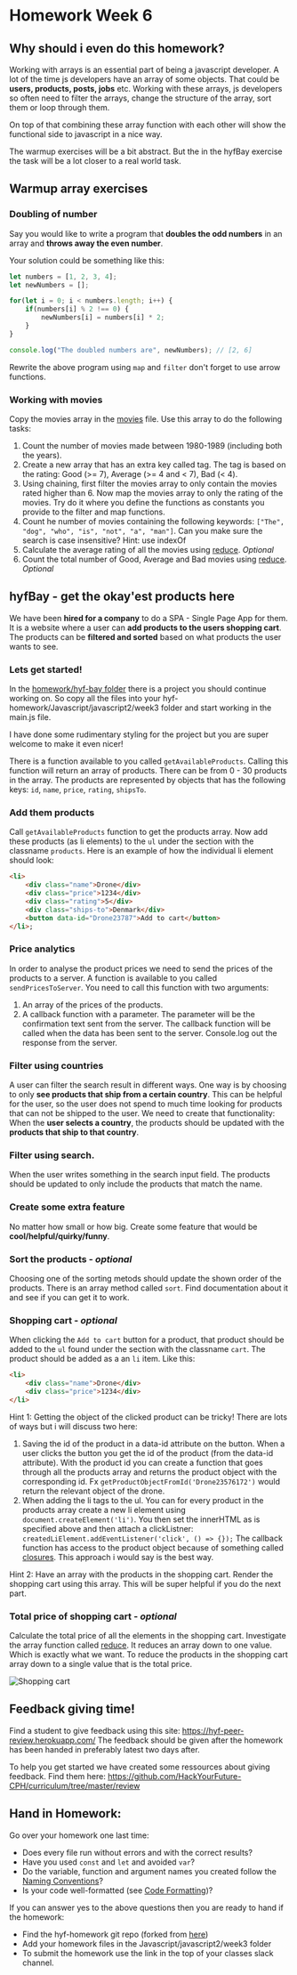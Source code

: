 # Homework Week 6

## Why should i even do this homework?
Working with arrays is an essential part of being a javascript developer. A lot of the time js developers have an array of some objects. That could be **users, products, posts, jobs** etc. Working with these arrays, js developers so often need to filter the arrays, change the structure of the array, sort them or loop through them. 

On top of that combining these array function with each other will show the functional side to javascript in a nice way. 

The warmup exercises will be a bit abstract. But the in the hyfBay exercise the task will be a lot closer to a real world task. 

## Warmup array exercises

### Doubling of number
Say you would like to write a program that **doubles the odd numbers** in an array and **throws away the even number**.

Your solution could be something like this:
```js
let numbers = [1, 2, 3, 4];
let newNumbers = [];

for(let i = 0; i < numbers.length; i++) {
    if(numbers[i] % 2 !== 0) {
        newNumbers[i] = numbers[i] * 2;
    }
}

console.log("The doubled numbers are", newNumbers); // [2, 6]
```

Rewrite the above program using `map` and `filter` don't forget to use arrow functions.

### Working with movies
Copy the movies array in the [movies](homework/movies.js) file. Use this array to do the following tasks:
1. Count the number of movies made between 1980-1989 (including both the years).
1. Create a new array that has an extra key called tag. The tag is based on the rating: Good (>= 7), Average (>= 4 and < 7), Bad (< 4).
1. Using chaining, first filter the movies array to only contain the movies rated higher than 6. Now map the movies array to only the rating of the movies. Try do it where you define the functions as constants you provide to the filter and map functions. 
1. Count he number of movies containing the following keywords: `["The", "dog", "who", "is", "not", "a", "man"]`. Can you make sure the search is case insensitive? Hint: use indexOf
1. Calculate the average rating of all the movies using [reduce](https://developer.mozilla.org/en-US/docs/Web/JavaScript/Reference/Global_Objects/Array/Reduce). *Optional*
1. Count the total number of Good, Average and Bad movies using [reduce](https://developer.mozilla.org/en-US/docs/Web/JavaScript/Reference/Global_Objects/Array/Reduce). *Optional*


## hyfBay - get the okay'est products here
We have been **hired for a company** to do a SPA - Single Page App for them. It is a website where a user can **add products to the users shopping cart**. The products can be **filtered and sorted** based on what products the user wants to see. 

### Lets get started!
In the [homework/hyf-bay folder](homework/hyf-bay) there is a project you should continue working on. So copy all the files into your hyf-homework/Javascript/javascript2/week3 folder and start working in the main.js file. 

I have done some rudimentary styling for the project but you are super welcome to make it even nicer!

There is a function available to you called `getAvailableProducts`. Calling this function will return an array of products. There can be from 0 - 30 products in the array. The products are represented by objects that has the following keys: `id`, `name`, `price`, `rating`, `shipsTo`.

### Add them products
Call `getAvailableProducts` function to get the products array. Now add these products (as li elements) to the `ul` under the section with the classname `products`. Here is an example of how the individual li element should look:
```html
<li>
    <div class="name">Drone</div>
    <div class="price">1234</div>
    <div class="rating">5</div>
    <div class="ships-to">Denmark</div>
    <button data-id="Drone23787">Add to cart</button>
</li>;
```

### Price analytics
In order to analyse the product prices we need to send the prices of the products to a server. 
A function is available to you called `sendPricesToServer`. You need to call this function with two arguments: 
1. An array of the prices of the products. 
2. A callback function with a parameter. The parameter will be the confirmation text sent from the server. The callback function will be called when the data has been sent to the server. 
Console.log out the response from the server. 

### Filter using countries
A user can filter the search result in different ways. One way is by choosing to only **see products that ship from a certain country**. This can be helpful for the user, so the user does not spend to much time looking for products that can not be shipped to the user. We need to create that functionality: When the **user selects a country**, the products should be updated with the **products that ship to that country**. 

### Filter using search. 
When the user writes something in the search input field. The products should be updated to only include the products that match the name. 

### Create some extra feature
No matter how small or how big. Create some feature that would be **cool/helpful/quirky/funny**. 

### Sort the products - *optional*
Choosing one of the sorting metods should update the shown order of the products. There is an array method called `sort`. Find documentation about it and see if you can get it to work. 

### Shopping cart - *optional*
When clicking the `Add to cart` button for a product, that product should be added to the `ul` found under the section with the classname `cart`. The product should be added as a an `li` item. Like this:
```html
<li>
    <div class="name">Drone</div>
    <div class="price">1234</div>
</li>
```
Hint 1: Getting the object of the clicked product can be tricky! There are lots of ways but i will discuss two here:
1. Saving the id of the product in a data-id attribute on the button. When a user clicks the button you get the id of the product (from the data-id attribute). With the product id you can create a function that goes through all the products array and returns the product object with the corresponding id. Fx `getProductObjectFromId('Drone23576172')` would return the relevant object of the drone.
2. When adding the li tags to the ul. You can for every product in the products array create a new li element using `document.createElement('li')`. You then set the innerHTML as is specified above and then attach a clickListner: `createdLiElement.addEventListener('click', () => {});` The callback function has access to the product object because of something called [closures](https://www.youtube.com/watch?v=1JsJx1x35c0). This approach i would say is the best way.

Hint 2: Have an array with the products in the shopping cart. Render the shopping cart using this array. This will be super helpful if you do the next part.

### Total price of shopping cart - *optional*
Calculate the total price of all the elements in the shopping cart. Investigate the array function called [reduce](https://developer.mozilla.org/en-US/docs/Web/JavaScript/Reference/Global_Objects/Array/Reduce). It reduces an array down to one value. Which is exactly what we want. To reduce the products in the shopping cart array down to a single value that is the total price. 

![Shopping cart](https://media.giphy.com/media/8PA8Ew3nw97yg/giphy.gif)

## Feedback giving time!
Find a student to give feedback using this site: https://hyf-peer-review.herokuapp.com/
The feedback should be given after the homework has been handed in preferably latest two days after.
 
To help you get started we have created some ressources about giving feedback. Find them here: https://github.com/HackYourFuture-CPH/curriculum/tree/master/review

## Hand in Homework:
Go over your homework one last time:

- Does every file run without errors and with the correct results?
- Have you used `const` and `let` and avoided `var`?
- Do the variable, function and argument names you created follow the [Naming Conventions](https://github.com/HackYourFuture/fundamentals/blob/master/fundamentals/naming_conventions.md)?
- Is your code well-formatted (see [Code Formatting](https://github.com/HackYourFuture/fundamentals/blob/master/fundamentals/naming_conventions.md))?

If you can answer yes to the above questions then you are ready to hand if the homework:
* Find the hyf-homework git repo (forked from [here](https://github.com/HackYourFuture-CPH/hyf-homework))
* Add your homework files in the Javascript/javascript2/week3 folder
* To submit the homework use the link in the top of your classes slack channel. 